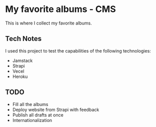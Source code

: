 # My favorite albums - CMS

This is where I collect my favorite albums.

## Tech Notes

I used this project to test the capabilities of the following technologies:

- Jamstack
- Strapi
- Vecel
- Heroku

## TODO

- Fill all the albums
- Deploy website from Strapi with feedback
- Publish all drafts at once
- Internationalization

